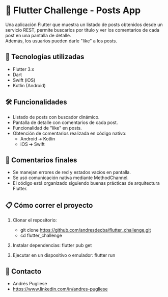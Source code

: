 # 📱 Flutter Challenge - Posts App

Una aplicación Flutter que muestra un listado de posts obtenidos desde un servicio REST, permite buscarlos por título y ver los comentarios de cada post en una pantalla de detalle.  
Además, los usuarios pueden darle "like" a los posts.

## 🚀 Tecnologías utilizadas

- Flutter 3.x
- Dart
- Swift (iOS)
- Kotlin (Android)

## 🛠️ Funcionalidades

- Listado de posts con buscador dinámico.
- Pantalla de detalle con comentarios de cada post.
- Funcionalidad de "like" en posts.
- Obtención de comentarios realizada en código nativo:
  - Android ➔ Kotlin
  - iOS ➔ Swift

## 🎯 Comentarios finales

- Se manejan errores de red y estados vacíos en pantalla.
- Se usó comunicación nativa mediante MethodChannel.
- El código está organizado siguiendo buenas prácticas de arquitectura Flutter.

## 📋 Cómo correr el proyecto

1. Clonar el repositorio:
   - git clone https://github.com/andresdecba/flutter_challenge.git
   - cd flutter_challenge

2. Instalar dependencias:
   flutter pub get

3. Ejecutar en un dispositivo o emulador:
   flutter run

## 📩 Contacto

- Andrés Pugliese
- https://www.linkedin.com/in/andres-pugliese
